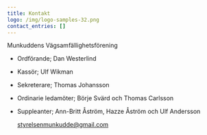 ```yaml
---
title: Kontakt
logo: /img/logo-samples-32.png
contact_entries: []
---
```

Munkuddens Vägsamfällighetsförening

* Ordförande; Dan Westerlind
* Kassör; Ulf Wikman
* Sekreterare; Thomas Johansson 
* Ordinarie ledamöter; Börje Svärd och Thomas Carlsson
* Suppleanter; Ann-Britt Åström, Hazze Åström och Ulf Andersson

  [styrelsenmunkudde@gmail.com](styrelsenmunkudde@gmail.com)